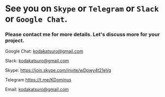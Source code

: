 # See you on `Skype` or `Telegram` or `Slack` or `Google Chat`.

### Please contact me for more details. Let's discuss more for your project.


Google Chat: kodakatsuro@gmail.com


Slack: kodakatsuro@gmail.com


Skype: https://join.skype.com/invite/wDpwy4t21eVg


Telegram https://t.me/KDominus

Email: kodakatsuro@gmail.com
